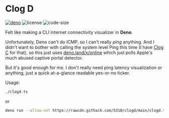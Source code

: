 # Clog D

[![deno](https://img.shields.io/badge/Deno-≥1.14-blue?style=for-the-badge)](https://deno.land/)
![license](https://img.shields.io/github/license/5310/clogd?style=for-the-badge)
![code-size](https://img.shields.io/github/languages/code-size/5310/clogd?style=for-the-badge)

Felt like making a CLI internet connectivity visualizer in **Deno**.

Unfortunately, Deno can't do ICMP, so I can't really _ping_ anything. And I didn't want to bother with calling the system level Ping this time (I have [Clog C](https://github.com/5310/clogc) for that), so this just uses [deno.land/x/online](https://deno.land/x/online) which just polls Apple's much abused captive portal detector.

But it's good enough for me. I don't really need ping latency visualization or anything, just a quick at-a-glance readable yes-or-no ticker.

Usage:
```sh
./clogd.ts
```
or
```sh
deno run --allow-net https://rawcdn.githack.com/5310/clogd/main/clogd.ts
```